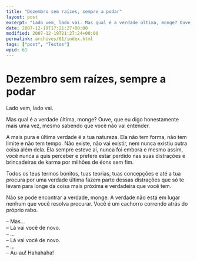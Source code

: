 ```yaml
---
title: "Dezembro sem raízes, sempre a podar"
layout: post
excerpt: "Lado vem, lado vai. Mas qual é a verdade última, monge? Ouve, que eu digo honestamente mais uma vez, mesmo sabendo que você não vai entender. A mais pura e última verdade é a tua natureza. Ela não tem forma, não tem limite e não tem tempo. Não existe, não vai existir, nem nunca existiu […]"
date: 2007-12-19T17:21:27+00:00
modified: 2007-12-19T21:27:24+00:00
permalink: archives/61/index.html
tags: ["post", "Textos"]
wpid: 61
---
```


# Dezembro sem raízes, sempre a podar

Lado vem, lado vai.

Mas qual é a verdade última, monge? Ouve, que eu digo honestamente mais uma vez, mesmo sabendo que você não vai entender.

A mais pura e última verdade é a tua natureza. Ela não tem forma, não tem limite e não tem tempo. Não existe, não vai existir, nem nunca existiu outra coisa além dela. Ela sempre esteve aí, nunca foi embora e mesmo assim, você nunca a quis perceber e prefere estar perdido nas suas distrações e brincadeiras de karma por milhões de éons sem fim.

Todos os teus termos bonitos, tuas teorias, tuas concepções e até a tua procura por uma verdade última fazem parte dessas distrações que só te levam para longe da coisa mais próxima e verdadeira que você tem.

Não se pode encontrar a verdade, monge. A verdade não está em lugar nenhum que você resolva procurar. Você é um cachorro correndo atrás do próprio rabo.

– Mas…  
– Lá vai você de novo.  
– …  
– Lá vai você de novo.  
– …  
– Au-au! Hahahaha!